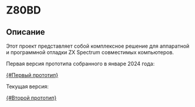 
# Z80BD

## Описание

Этот проект представляет собой комплексное решение для аппаратной и программной отладки ZX Spectrum совместимых компьютеров. 

Первая версия прототипа собранного в январе 2024 года:

[{#Первый прототип}](/Proto_on_socket/README.md)

Текущая версия:

[{#Второй прототип}](/Proto_on_slot/)


